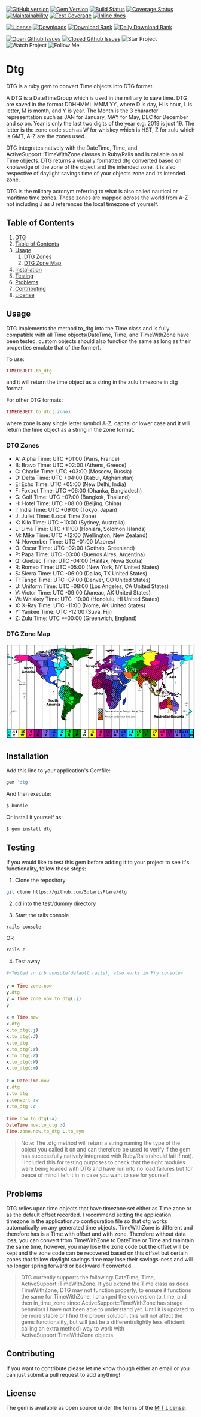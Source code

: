 [![GitHub version](https://badge.fury.io/gh/SolarisFlare%2Fdtg.svg)](https://badge.fury.io/gh/SolarisFlare%2Fdtg)
[![Gem Version](https://badge.fury.io/rb/dtg.svg)](https://badge.fury.io/rb/dtg)
[![Build Status](https://travis-ci.org/SolarisFlare/dtg.svg?branch=master)](https://travis-ci.org/SolarisFlare/dtg)
[![Coverage Status](https://coveralls.io/repos/github/SolarisFlare/dtg/badge.svg?branch=master)](https://coveralls.io/github/SolarisFlare/dtg?branch=master)
[![Maintainability](https://api.codeclimate.com/v1/badges/c0d2545fedb195f5d647/maintainability)](https://codeclimate.com/github/SolarisFlare/dtg/maintainability)
[![Test Coverage](https://api.codeclimate.com/v1/badges/c0d2545fedb195f5d647/test_coverage)](https://codeclimate.com/github/SolarisFlare/dtg/test_coverage)
[![Inline docs](http://inch-ci.org/github/SolarisFlare/dtg.svg?branch=master)](http://inch-ci.org/github/SolarisFlare/dtg)

[![License](https://img.shields.io/github/license/SolarisFlare/dtg.svg)](https://raw.githubusercontent.com/SolarisFlare/dtg/master/LICENSE)
[![Downloads](https://img.shields.io/gem/dt/dtg.svg)](https://rubygems.org/gems/dtg)
[![Download Rank](https://img.shields.io/gem/rt/dtg.svg)](https://rubygems.org/gems/dtg)
[![Daily Download Rank](https://img.shields.io/gem/rd/dtg.svg)](https://rubygems.org/dtg)

[![Open Github Issues](https://img.shields.io/github/issues-raw/SolarisFlare/dtg.svg)](https://github.com/SolarisFlare/dtg/issues)
[![Closed Github Issues](https://img.shields.io/github/issues-closed-raw/SolarisFlare/dtg.svg)](https://github.com/SolarisFlare/dtg/issues)
![Star Project](https://img.shields.io/github/stars/SolarisFlare/dtg.svg?style=social)
![Watch Project](https://img.shields.io/github/watchers/SolarisFlare/dtg.svg?style=social)
![Follow Me](https://img.shields.io/github/followers/SolarisFlare.svg?style=social)

# Dtg

DTG is a ruby  gem to convert Time objects into DTG format.

A DTG is a DateTimeGroup which is used in the military to save time.  DTG are saved in the format DDHHMML MMM YY, where D is day, H is hour, L is letter, M is month, and Y is year.  The Month is the 3 character representation such as JAN for January, MAY for May, DEC for December and so on.  Year is only the last two digits of the year e.g. 2019 is just 19.  The letter is the zone code such as W for whiskey which is HST, Z for zulu which is GMT, A-Z are the zones used.

DTG integrates natively with the DateTime, Time, and ActiveSupport::TimeWithZone classes in Ruby/Rails and is callable on all Time objects.  DTG returns a visually formatted dtg converted based on knolwedge of the zone of the object and the intended zone. It is also respective of daylight savings time of your objects zone and its intended zone.

DTG is the military acronym referring to what is also called nautical or maritime time zones.  These zones are mapped across the world from A-Z not including J as J references the local timezone of yourself.

## Table of Contents

1. [DTG](#dtg)
2. [Table of Contents](#table-of-contents)
3. [Usage](#usage)
    1. [DTG Zones](#dtg-zones)
    2. [DTG Zone Map](#dtg-zone-map)
4. [Installation](#installation)
5. [Testing](#testing)
6. [Problems](#problems)
7. [Contributing](#contributing)
8. [License](#license)

## Usage

DTG implements the method to_dtg into the Time class and is fully compatible with all Time objects(DateTime, Time, and TimeWithZone have been tested, custom objects should also function the same as long as their properties emulate that of the former).

To use:

```ruby
TIMEOBJECT.to_dtg
```

and it will return the time object as a string in the zulu timezone in dtg format.

For other DTG formats:

```ruby
TIMEOBJECT.to_dtg(:zone)
```

where zone is any single letter symbol A-Z, capital or lower case and it will return the time object as a string in the zone format.

### DTG Zones

- A: Alpha Time: UTC +01:00 (Paris, France)
- B: Bravo Time: UTC +02:00 (Athens, Greece)
- C: Charlie Time: UTC +03:00 (Moscow, Russia)
- D: Delta Time: UTC +04:00 (Kabul, Afghanistan)
- E: Echo Time: UTC +05:00 (New Delhi, India)
- F: Foxtrot Time: UTC +06:00 (Dhanka, Bangladesh)
- G: Golf Time: UTC +07:00 (Bangkok, Thailand)
- H: Hotel Time: UTC +08:00 (Beijing, China)
- I: India Time: UTC +09:00 (Tokyo, Japan)
- J: Juliet Time: (Local Time Zone)
- K: Kilo Time: UTC +10:00 (Sydney, Australia)
- L: Lima Time: UTC +11:00 (Honiara, Solomon Islands)
- M: Mike Time: UTC +12:00 (Wellington, New Zealand)
- N: November Time: UTC -01:00 (Azores)
- O: Oscar Time: UTC -02:00 (Gothab, Greenland)
- P: Papa Time: UTC -03:00 (Buenos Aires, Argentina)
- Q: Quebec Time: UTC -04:00 (Halifax, Nova Scotia)
- R: Romeo Time: UTC -05:00 (New York, NY United States)
- S: Sierra Time: UTC -06:00 (Dallas, TX United States)
- T: Tango Time: UTC -07:00 (Denver, CO United States)
- U: Uniform Time: UTC -08:00 (Los Angeles, CA United States)
- V: Victor Time: UTC -09:00 (Juneau, AK United States)
- W: Whiskey Time: UTC -10:00 (Honolulu, HI United States)
- X: X-Ray Time: UTC -11:00 (Nome, AK United States)
- Y: Yankee Time: UTC -12:00 (Suva, Fiji)
- Z: Zulu Time: UTC +-00:00 (Greenwich, England)

### DTG Zone Map

![DTG zones displayed across the map with their offsets](dtg_zones.png?raw=true "DTG Zones")

## Installation

Add this line to your application's Gemfile:

```ruby
gem 'dtg'
```

And then execute:
```bash
$ bundle
```

Or install it yourself as:
```bash
$ gem install dtg
```

## Testing

If you would like to test this gem before adding it to your project to see it's functionality, follow these steps:

1. Clone the repository

```sh
git clone https://github.com/SolarisFlare/dtg
```

2. cd into the test/dummy directory

3. Start the rails console

```sh
rails console
```

OR

```sh
rails c
```

4. Test away

```ruby
#<Tested in irb console(default rails), also works in Pry console>

y = Time.zone.now
y.dtg
y = Time.zone.now.to_dtg(:j)
y

x = Time.now
x.dtg
x.to_dtg(:j)
x.to_dtg(:J)
x.to_dtg
x.to_dtg(:z)
x.to_dtg(:Z)
x.to_dtg(:W)
x.to_dtg(:m)

z = DateTime.now
z.dtg
z.to_dtg
z.convert :w
z.to_dtg :c

Time.now.to_dtg(:a)
DateTime.now.to_dtg :Q
Time.zone.now.to_dtg L.to_sym
```

> Note: The .dtg method will return a string naming the type of the object you called it on and can therefore be used to verify if the gem has successfully natively integrated with Ruby/Rails(should fail if not).  I included this for testing purposes to check that the right modules were being loaded with DTG and have run into no load failures but for peace of mind I left it in in case you want to see for yourself.

## Problems

DTG relies upon time objects that have timezone set either as Time.zone or as the default offset recorded.  I recommend setting the application timezone in the application.rb configuration file so that dtg works automatically on any generated time objects.  TimeWithZone is different and therefore has is a Time with offset and with zone.  Therefore without data loss, you can convert from TimeWithZone to DateTime or Time and maintain the same time, however, you may lose the zone code but the offset will be kept and the zone code can be recovered based on this offset but certain zones that follow daylight savings time may lose their savings-ness and will no longer spring forward or backward if converted.

> DTG currently supports the following: DateTime, Time, ActiveSupport::TimeWithZone.  If you extend the Time class as does TimeWithZone, DTG may not function properly, to ensure it functions the same for TimeWithZone, I changed the conversion to_time, and then in_time_zone since ActiveSupport::TimeWithZone has strage behaviors I have not been able to understand yet.  Until it is updated to be more stable or I find the proper solution, this will not affect the gems functionality, but will just be a different(slightly less efficient: calling an extra method) way to work with ActiveSupport:TimeWithZone objects.


## Contributing

If you want to contribute please let me know though either an email or you can just submit a pull request to add anything!

## License

The gem is available as open source under the terms of the [MIT License](https://opensource.org/licenses/MIT).

